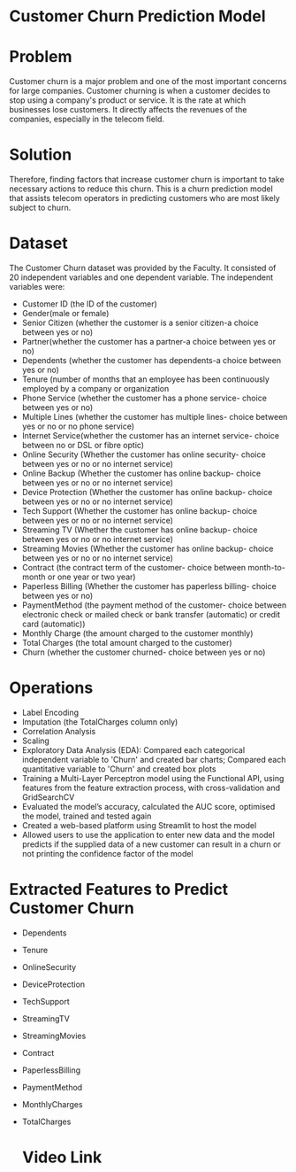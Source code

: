 # Customer Churn Prediction Model

# Problem
Customer churn is a major problem and one of the most important concerns for large companies. Customer churning is when a customer decides to stop using a company's product or service. It is the rate at which businesses lose customers. It directly affects the revenues of the companies, especially in the telecom field. 

# Solution
Therefore, finding factors that increase customer churn is important to take necessary actions to reduce this churn. This is a churn prediction model that assists telecom operators in predicting customers who are most likely subject to churn.

# Dataset
The Customer Churn dataset was provided by the Faculty. It consisted of 20 independent variables and one dependent variable. 
The independent variables were: 
- Customer ID (the ID of the customer)
- Gender(male or female)
- Senior Citizen (whether the customer is a senior citizen-a choice between yes or no)
- Partner(whether the customer has a partner-a choice between yes or no)
- Dependents (whether the customer has dependents-a choice between yes or no)
- Tenure (number of months that an employee has been continuously employed by a company or organization
- Phone Service (whether the customer has a phone service- choice between yes or no)
- Multiple Lines (whether the customer has multiple lines- choice between yes or no or no phone service)
- Internet Service(whether the customer has an internet service- choice between no or DSL or fibre optic)
- Online Security (Whether the customer has online security- choice between yes or no or no internet service)
- Online Backup (Whether the customer has online backup- choice between yes or no or no internet service)
- Device Protection (Whether the customer has online backup- choice between yes or no or no internet service)
- Tech Support (Whether the customer has online backup- choice between yes or no or no internet service)
- Streaming TV (Whether the customer has online backup- choice between yes or no or no internet service)
- Streaming Movies (Whether the customer has online backup- choice between yes or no or no internet service)
- Contract (the contract term of the customer- choice between month-to-month or one year or two year)
- Paperless Billing (Whether the customer has paperless billing- choice between yes or no)
- PaymentMethod  (the payment method of the customer- choice between electronic check or mailed check or bank transfer (automatic) or credit card (automatic))
- Monthly Charge (the amount charged to the customer monthly)
- Total Charges (the total amount charged to the customer)
- Churn (whether the customer churned- choice between yes or no)

# Operations
- Label Encoding
- Imputation (the TotalCharges column only)
- Correlation Analysis
- Scaling
- Exploratory Data Analysis (EDA): Compared each categorical independent variable to 'Churn' and created bar charts; Compared each quantitative variable to 'Churn' and created box plots
- Training a Multi-Layer Perceptron model using the Functional API, using features from the feature extraction process, with cross-validation and GridSearchCV
- Evaluated the model’s accuracy, calculated the AUC score, optimised the model, trained and tested again
- Created a web-based platform using Streamlit to host the model
- Allowed users to use the application to enter new data and the model predicts if the supplied data of a new customer can result in a churn or not printing the confidence factor of the model

# Extracted Features to Predict Customer Churn
- Dependents
- Tenure
- OnlineSecurity
- DeviceProtection
- TechSupport
- StreamingTV
- StreamingMovies
- Contract
- PaperlessBilling
- PaymentMethod
- MonthlyCharges
- TotalCharges

  # Video Link
  

